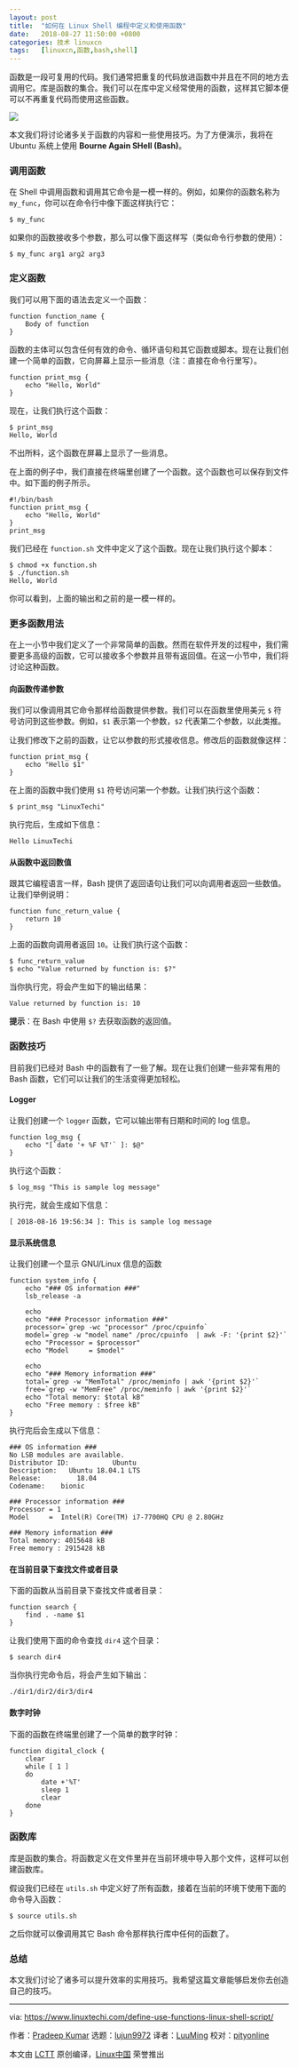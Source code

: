 ```yaml
---
layout: post
title:	"如何在 Linux Shell 编程中定义和使用函数"
date:	2018-08-27 11:50:00 +0800 
categories:	技术 linuxcn 
tags:	[linuxcn,函数,bash,shell]
---
```



函数是一段可复用的代码。我们通常把重复的代码放进函数中并且在不同的地方去调用它。库是函数的集合。我们可以在库中定义经常使用的函数，这样其它脚本便可以不再重复代码而使用这些函数。


![](/Asserts/Images//attachment/album/201808/27/115014e99y39abn4r4krkf.jpg)


本文我们将讨论诸多关于函数的内容和一些使用技巧。为了方便演示，我将在 Ubuntu 系统上使用 **Bourne Again SHell (Bash)**。


### 调用函数


在 Shell 中调用函数和调用其它命令是一模一样的。例如，如果你的函数名称为 `my_func`，你可以在命令行中像下面这样执行它：



```
$ my_func
```

如果你的函数接收多个参数，那么可以像下面这样写（类似命令行参数的使用）：



```
$ my_func arg1 arg2 arg3
```

### 定义函数


我们可以用下面的语法去定义一个函数：



```
function function_name {
    Body of function
}
```

函数的主体可以包含任何有效的命令、循环语句和其它函数或脚本。现在让我们创建一个简单的函数，它向屏幕上显示一些消息（注：直接在命令行里写）。



```
function print_msg {
    echo "Hello, World"
}
```

现在，让我们执行这个函数：



```
$ print_msg
Hello, World
```

不出所料，这个函数在屏幕上显示了一些消息。


在上面的例子中，我们直接在终端里创建了一个函数。这个函数也可以保存到文件中。如下面的例子所示。



```
#!/bin/bash
function print_msg {
    echo "Hello, World"
}
print_msg
```

我们已经在 `function.sh` 文件中定义了这个函数。现在让我们执行这个脚本：



```
$ chmod +x function.sh
$ ./function.sh
Hello, World
```

你可以看到，上面的输出和之前的是一模一样的。


### 更多函数用法


在上一小节中我们定义了一个非常简单的函数。然而在软件开发的过程中，我们需要更多高级的函数，它可以接收多个参数并且带有返回值。在这一小节中，我们将讨论这种函数。


#### 向函数传递参数


我们可以像调用其它命令那样给函数提供参数。我们可以在函数里使用美元 `$` 符号访问到这些参数。例如，`$1` 表示第一个参数，`$2` 代表第二个参数，以此类推。


让我们修改下之前的函数，让它以参数的形式接收信息。修改后的函数就像这样：



```
function print_msg {
    echo "Hello $1"
}
```

在上面的函数中我们使用 `$1` 符号访问第一个参数。让我们执行这个函数：



```
$ print_msg "LinuxTechi"
```

执行完后，生成如下信息：



```
Hello LinuxTechi
```

#### 从函数中返回数值


跟其它编程语言一样，Bash 提供了返回语句让我们可以向调用者返回一些数值。让我们举例说明：



```
function func_return_value {
    return 10
}
```

上面的函数向调用者返回 `10`。让我们执行这个函数：



```
$ func_return_value
$ echo "Value returned by function is: $?"
```

当你执行完，将会产生如下的输出结果：



```
Value returned by function is: 10
```

**提示**：在 Bash 中使用 `$?` 去获取函数的返回值。


### 函数技巧


目前我们已经对 Bash 中的函数有了一些了解。现在让我们创建一些非常有用的 Bash 函数，它们可以让我们的生活变得更加轻松。


#### Logger


让我们创建一个 `logger` 函数，它可以输出带有日期和时间的 log 信息。



```
function log_msg {
    echo "[`date '+ %F %T'` ]: $@"
}
```

执行这个函数：



```
$ log_msg "This is sample log message"
```

执行完，就会生成如下信息：



```
[ 2018-08-16 19:56:34 ]: This is sample log message
```

#### 显示系统信息


让我们创建一个显示 GNU/Linux 信息的函数



```
function system_info {
    echo "### OS information ###"
    lsb_release -a

    echo
    echo "### Processor information ###"
    processor=`grep -wc "processor" /proc/cpuinfo`
    model=`grep -w "model name" /proc/cpuinfo  | awk -F: '{print $2}'`
    echo "Processor = $processor"
    echo "Model     = $model"

    echo
    echo "### Memory information ###"
    total=`grep -w "MemTotal" /proc/meminfo | awk '{print $2}'`
    free=`grep -w "MemFree" /proc/meminfo | awk '{print $2}'`
    echo "Total memory: $total kB"
    echo "Free memory : $free kB"
}
```

执行完后会生成以下信息：



```
### OS information ###
No LSB modules are available.
Distributor ID:           Ubuntu
Description:   Ubuntu 18.04.1 LTS
Release:         18.04
Codename:    bionic

### Processor information ###
Processor = 1
Model     =  Intel(R) Core(TM) i7-7700HQ CPU @ 2.80GHz

### Memory information ###
Total memory: 4015648 kB
Free memory : 2915428 kB
```

#### 在当前目录下查找文件或者目录


下面的函数从当前目录下查找文件或者目录：



```
function search {
    find . -name $1
}
```

让我们使用下面的命令查找 `dir4` 这个目录：



```
$ search dir4
```

当你执行完命令后，将会产生如下输出：



```
./dir1/dir2/dir3/dir4
```

#### 数字时钟


下面的函数在终端里创建了一个简单的数字时钟：



```
function digital_clock {
    clear
    while [ 1 ]
    do
        date +'%T'
        sleep 1
        clear
    done
}
```

### 函数库


库是函数的集合。将函数定义在文件里并在当前环境中导入那个文件，这样可以创建函数库。


假设我们已经在 `utils.sh` 中定义好了所有函数，接着在当前的环境下使用下面的命令导入函数：



```
$ source utils.sh
```

之后你就可以像调用其它 Bash 命令那样执行库中任何的函数了。


### 总结


本文我们讨论了诸多可以提升效率的实用技巧。我希望这篇文章能够启发你去创造自己的技巧。




---


via: <https://www.linuxtechi.com/define-use-functions-linux-shell-script/>


作者：[Pradeep Kumar](http://www.linuxtechi.com/author/pradeep/) 选题：[lujun9972](https://github.com/lujun9972) 译者：[LuuMing](https://github.com/LuuMing) 校对：[pityonline](https://github.com/pityonline)


本文由 [LCTT](https://github.com/LCTT/TranslateProject) 原创编译，[Linux中国](https://linux.cn/) 荣誉推出
